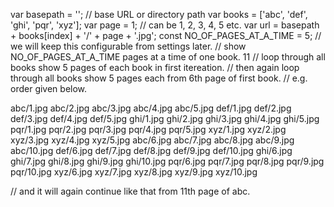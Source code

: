 var basepath = ''; // base URL or directory path
var books = ['abc', 'def', 'ghi', 'pqr', 'xyz'];
var page = 1; // can be 1, 2, 3, 4, 5 etc.
var url = basepath + books[index] + '/' + page + '.jpg';
const NO_OF_PAGES_AT_A_TIME = 5; // we will keep this configurable from settings later.
// show NO_OF_PAGES_AT_A_TIME pages at a time of one book. 11
// loop through all books show 5 pages of each book in first itereation. 
// then again loop through all books show 5 pages each from 6th page of first book.
// e.g. order given below.

abc/1.jpg
abc/2.jpg
abc/3.jpg
abc/4.jpg
abc/5.jpg
def/1.jpg
def/2.jpg
def/3.jpg
def/4.jpg
def/5.jpg
ghi/1.jpg
ghi/2.jpg
ghi/3.jpg
ghi/4.jpg
ghi/5.jpg
pqr/1.jpg
pqr/2.jpg
pqr/3.jpg
pqr/4.jpg
pqr/5.jpg
xyz/1.jpg
xyz/2.jpg
xyz/3.jpg
xyz/4.jpg
xyz/5.jpg
abc/6.jpg
abc/7.jpg
abc/8.jpg
abc/9.jpg
abc/10.jpg
def/6.jpg
def/7.jpg
def/8.jpg
def/9.jpg
def/10.jpg
ghi/6.jpg
ghi/7.jpg
ghi/8.jpg
ghi/9.jpg
ghi/10.jpg
pqr/6.jpg
pqr/7.jpg
pqr/8.jpg
pqr/9.jpg
pqr/10.jpg
xyz/6.jpg
xyz/7.jpg
xyz/8.jpg
xyz/9.jpg
xyz/10.jpg


// and it will again continue like that from 11th page of abc.